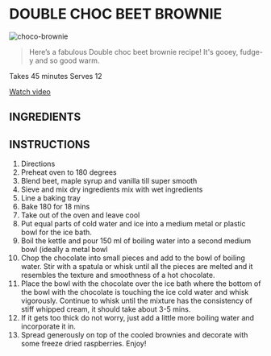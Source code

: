 # DOUBLE CHOC BEET BROWNIE

![choco-brownie](https://thehappypear.ie/wp-content/uploads/2020/10/double-choc-beet-brownie.png)

>Here’s a fabulous Double choc beet brownie recipe! It's gooey, fudge-y and so good warm.

Takes 45 minutes
Serves 12

[Watch video](https://www.youtube.com/watch?v=st-3Z323aHA&feature=emb_logo)

## INGREDIENTS


## INSTRUCTIONS
1. Directions
2. Preheat oven to 180 degrees
3. Blend beet, maple syrup and vanilla till super smooth
4. Sieve and mix dry ingredients mix with wet ingredients
5. Line a baking tray
6. Bake 180 for 18 mins
7. Take out of the oven and leave cool
8. Put equal parts of cold water and ice into a medium metal or  plastic bowl for the ice bath.
9. Boil the kettle and pour 150 ml of boiling water into a second medium bowl (ideally a metal bowl
10. Chop the chocolate into small pieces and add to the bowl of boiling water. Stir with a spatula or whisk until all the pieces are melted and it resembles the texture and smoothness of a hot chocolate.
11. Place the bowl with the chocolate over the ice bath where the bottom of the bowl with the chocolate is touching the ice cold water and whisk vigorously. Continue to whisk until the mixture has the consistency of stiff whipped cream, it should take about 3-5 mins.
12. If it gets too thick do not worry, just add a little more boiling water and incorporate it in.
13. Spread generously on top of the cooled brownies and decorate with some freeze dried raspberries. Enjoy!